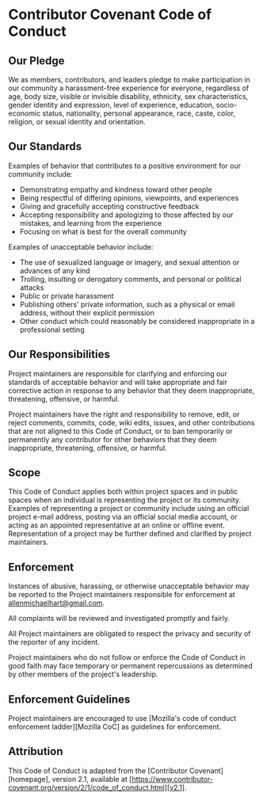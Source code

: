 # Contributor Covenant Code of Conduct

## Our Pledge

We as members, contributors, and leaders pledge to make participation in our
community a harassment-free experience for everyone, regardless of age, body
size, visible or invisible disability, ethnicity, sex characteristics, gender
identity and expression, level of experience, education, socio-economic status,
nationality, personal appearance, race, caste, color, religion, or sexual
identity and orientation.

## Our Standards

Examples of behavior that contributes to a positive environment for our
community include:

* Demonstrating empathy and kindness toward other people
* Being respectful of differing opinions, viewpoints, and experiences
* Giving and gracefully accepting constructive feedback
* Accepting responsibility and apologizing to those affected by our mistakes,
  and learning from the experience
* Focusing on what is best for the overall community

Examples of unacceptable behavior include:

* The use of sexualized language or imagery, and sexual attention or advances of
  any kind
* Trolling, insulting or derogatory comments, and personal or political attacks
* Public or private harassment
* Publishing others' private information, such as a physical or email address,
  without their explicit permission
* Other conduct which could reasonably be considered inappropriate in a
  professional setting

## Our Responsibilities

Project maintainers are responsible for clarifying and enforcing our standards of
acceptable behavior and will take appropriate and fair corrective action in
response to any behavior that they deem inappropriate, threatening, offensive,
or harmful.

Project maintainers have the right and responsibility to remove, edit, or reject
comments, commits, code, wiki edits, issues, and other contributions that are
not aligned to this Code of Conduct, or to ban temporarily or permanently any 
contributor for other behaviors that they deem inappropriate, threatening, offensive, 
or harmful.

## Scope

This Code of Conduct applies both within project spaces and in public spaces when an 
individual is representing the project or its community. Examples of representing a 
project or community include using an official project e-mail address, posting via an 
official social media account, or acting as an appointed representative at an online 
or offline event. Representation of a project may be further defined and clarified by 
project maintainers.

## Enforcement

Instances of abusive, harassing, or otherwise unacceptable behavior may be
reported to the Project maintainers responsible for enforcement at
allenmichaelhart@gmail.com.

All complaints will be reviewed and investigated promptly and fairly.

All Project maintainers are obligated to respect the privacy and security of the
reporter of any incident.

Project maintainers who do not follow or enforce the Code of Conduct in good faith may 
face temporary or permanent repercussions as determined by other members of the project's
leadership.

## Enforcement Guidelines

Project maintainers are encouraged to use [Mozilla's code of conduct enforcement ladder][Mozilla CoC]
as guidelines for enforcement.

## Attribution

This Code of Conduct is adapted from the [Contributor Covenant][homepage],
version 2.1, available at
[https://www.contributor-covenant.org/version/2/1/code_of_conduct.html][v2.1].

